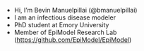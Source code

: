 - Hi, I’m Bevin Manuelpillai (@bmanuelpillai)
- I am an infectious disease modeler
- PhD student at Emory University
- Member of EpiModel Research Lab (https://github.com/EpiModel/EpiModel)

<!---
bmanuelpillai/bmanuelpillai is a ✨ special ✨ repository because its `README.md` (this file) appears on your GitHub profile.
You can click the Preview link to take a look at your changes.
--->
